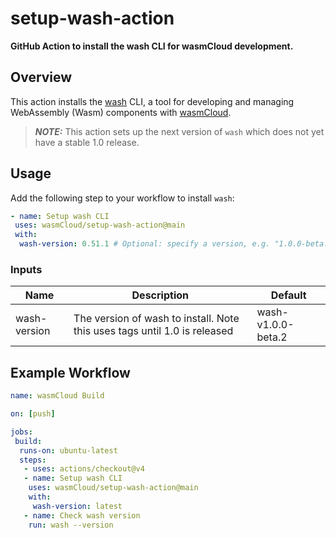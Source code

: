# setup-wash-action

**GitHub Action to install the wash CLI for wasmCloud development.**

## Overview

This action installs the [wash](https://github.com/wasmCloud/wash) CLI, a tool for developing and managing WebAssembly (Wasm) components with [wasmCloud](https://wasmcloud.com/).

> **_NOTE:_** This action sets up the next version of `wash` which does not yet have a stable 1.0 release.

## Usage

Add the following step to your workflow to install `wash`:

```yaml
- name: Setup wash CLI
 uses: wasmCloud/setup-wash-action@main
 with:
  wash-version: 0.51.1 # Optional: specify a version, e.g. "1.0.0-beta.2"
```

### Inputs

| Name         | Description                                                               | Default            |
| ------------ | ------------------------------------------------------------------------- | ------------------ |
| wash-version | The version of wash to install. Note this uses tags until 1.0 is released | wash-v1.0.0-beta.2 |

## Example Workflow

```yaml
name: wasmCloud Build

on: [push]

jobs:
 build:
  runs-on: ubuntu-latest
  steps:
   - uses: actions/checkout@v4
   - name: Setup wash CLI
    uses: wasmCloud/setup-wash-action@main
    with:
     wash-version: latest
   - name: Check wash version
    run: wash --version
```
